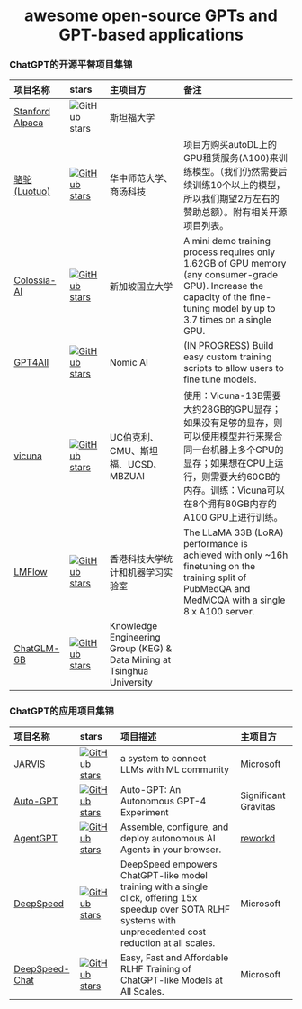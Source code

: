 <h1 align="center">
  awesome open-source GPTs and GPT-based applications
</h1>

### ChatGPT的开源平替项目集锦

| 项目名称 | stars | 主项目方 | 备注 |
| :----- | :----- | :----- | :----- |
| <a href="https://github.com/tatsu-lab/stanford_alpaca"> Stanford Alpaca </a> | <img src="https://img.shields.io/github/stars/tatsu-lab/stanford_alpaca" alt="GitHub stars"></a> | 斯坦福大学 |  |
| <a href="https://github.com/LC1332/Luotuo-Chinese-LLM"> 骆驼(Luotuo) </a> | <a href="https://github.com/LC1332/Luotuo-Chinese-LLM/stargazers"><img src="https://img.shields.io/github/stars/LC1332/Luotuo-Chinese-LLM" alt="GitHub stars"></a> | 华中师范大学、商汤科技 | 项目方购买autoDL上的GPU租赁服务(A100)来训练模型。（我们仍然需要后续训练10个以上的模型，所以我们期望2万左右的赞助总额）。附有相关开源项目列表。 |
| <a href="https://github.com/hpcaitech/ColossalAI"> Colossia-AI </a> | <a href="https://github.com/hpcaitech/ColossalAI/stargazers"><img src="https://img.shields.io/github/stars/hpcaitech/ColossalAI" alt="GitHub stars"></a> | 新加坡国立大学 | A mini demo training process requires only 1.62GB of GPU memory (any consumer-grade GPU). Increase the capacity of the fine-tuning model by up to 3.7 times on a single GPU. |
| <a href="https://github.com/nomic-ai/gpt4all"> GPT4All </a> | <a href="https://github.com/nomic-ai/gpt4all/stargazers"><img src="https://img.shields.io/github/stars/nomic-ai/gpt4all" alt="GitHub stars"></a> | Nomic AI | (IN PROGRESS) Build easy custom training scripts to allow users to fine tune models. |
| <a href="https://github.com/lm-sys/FastChat"> vicuna </a> | <a href="https://github.com/lm-sys/FastChat/stargazers"><img src="https://img.shields.io/github/stars/lm-sys/FastChat" alt="GitHub stars"></a> | UC伯克利、CMU、斯坦福、UCSD、MBZUAI | 使用：Vicuna-13B需要大约28GB的GPU显存；如果没有足够的显存，则可以使用模型并行来聚合同一台机器上多个GPU的显存；如果想在CPU上运行，则需要大约60GB的内存。训练：Vicuna可以在8个拥有80GB内存的A100 GPU上进行训练。|
| <a href="https://github.com/OptimalScale/LMFlow"> LMFlow </a> | <a href="https://github.com/OptimalScale/LMFlow/stargazers"><img src="https://img.shields.io/github/stars/OptimalScale/LMFlow" alt="GitHub stars"></a> | 香港科技大学统计和机器学习实验室 | The LLaMA 33B (LoRA) performance is achieved with only ~16h finetuning on the training split of PubMedQA and MedMCQA with a single 8 x A100 server. |
| <a href="https://github.com/THUDM/ChatGLM-6B"> ChatGLM-6B </a> | <a href="https://github.com/THUDM/ChatGLM-6B/stargazers"><img src="https://img.shields.io/github/stars/THUDM/ChatGLM-6B" alt="GitHub stars"></a> | Knowledge Engineering Group (KEG) & Data Mining at Tsinghua University |  |

### ChatGPT的应用项目集锦
| 项目名称 | stars | 项目描述 | 主项目方 |
| :----- | :----- | :----- | :----- |
| <a href="https://github.com/microsoft/JARVIS"> JARVIS </a> | <a href="https://github.com/microsoft/JARVIS/stargazers"><img src="https://img.shields.io/github/stars/microsoft/JARVIS" alt="GitHub stars"></a> | a system to connect LLMs with ML community | Microsoft |
| <a href="https://github.com/torantulino/auto-gpt"> Auto-GPT </a> | <a href="https://github.com/torantulino/auto-gpt/stargazers"><img src="https://img.shields.io/github/stars/torantulino/auto-gpt" alt="GitHub stars"></a> | Auto-GPT: An Autonomous GPT-4 Experiment | Significant Gravitas |
| <a href="https://github.com/reworkd/AgentGPT"> AgentGPT </a> | <a href="https://github.com/reworkd/AgentGPT/stargazers"><img src="https://img.shields.io/github/stars/reworkd/AgentGPT" alt="GitHub stars"></a> | Assemble, configure, and deploy autonomous AI Agents in your browser. | <a href="agentgpt.reworkd.ai" > reworkd </a> |
| <a href="https://github.com/microsoft/deepspeed"> DeepSpeed </a> | <a href="https://github.com/microsoft/deepspeed/stargazers"><img src="https://img.shields.io/github/stars/microsoft/deepspeed" alt="GitHub stars"></a> | DeepSpeed empowers ChatGPT-like model training with a single click, offering 15x speedup over SOTA RLHF systems with unprecedented cost reduction at all scales. | Microsoft |
| <a href="https://github.com/microsoft/DeepSpeedExamples/tree/master/applications/DeepSpeed-Chat"> DeepSpeed-Chat </a> | <a href="https://github.com/microsoft/DeepSpeedExamples/stargazers"><img src="https://img.shields.io/github/stars/microsoft/DeepSpeedExamples" alt="GitHub stars"></a> | Easy, Fast and Affordable RLHF Training of ChatGPT-like Models at All Scales. | Microsoft |